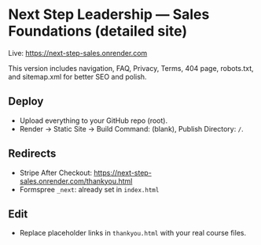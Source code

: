 # Next Step Leadership — Sales Foundations (detailed site)

Live: https://next-step-sales.onrender.com

This version includes navigation, FAQ, Privacy, Terms, 404 page, robots.txt, and sitemap.xml for better SEO and polish.

## Deploy
- Upload everything to your GitHub repo (root).
- Render → Static Site → Build Command: (blank), Publish Directory: `/`.

## Redirects
- Stripe After Checkout: https://next-step-sales.onrender.com/thankyou.html
- Formspree `_next`: already set in `index.html`

## Edit
- Replace placeholder links in `thankyou.html` with your real course files.
